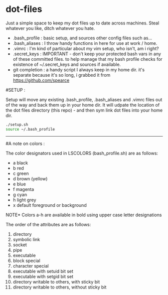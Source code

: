 # dot-files

Just a simple space to keep my dot files up to date across machines. Steal whatever you like, ditch whatever you hate. 

- .bash_profile : basic setup, and sources other config files such as...
- .bash_aliases :  I throw handy functions in here for use at work / home. 
- .vimrc : I'm kind of particular about my vim setup, who isn't, am i right? 
- .secret_keys :  IMPORTANT - don't keep your protected bash vars in any of these committed files. to help manage that my bash profile checks for existence of ~/.secret_keys and sources if available. 
- git completion : a handy script I always keep in my home dir. it's separate because it's so long, i grabbed it from https://github.com/spearce


#SETUP : 

Setup will move any existing .bash_profile, .bash_aliases and .vimrc files out of the way and back them up in your home dir. 
It will udpate the location of the dot files directory (this repo) - and then sym link dot files into your home dir.

```sh
./setup.sh
source ~/.bash_profile
```


----

#A note on colors :

 The color designators used in LSCOLORS (bash_profile.sh) are as follows:

* a black
* b red
* c green
* d brown (yellow)
* e blue
* f magenta
* g cyan
* h light grey
* x default foreground or background

 NOTE* Colors a-h are available in bold using upper case letter designations

 The order of the attributes are as follows:

 1. directory
 2. symbolic link
 3. socket
 4. pipe
 5. executable
 6. block special
 7. character special
 8. executable with setuid bit set
 9. executable with setgid bit set
 10. directory writable to others, with sticky bit
 11. directory writable to others, without sticky bit
